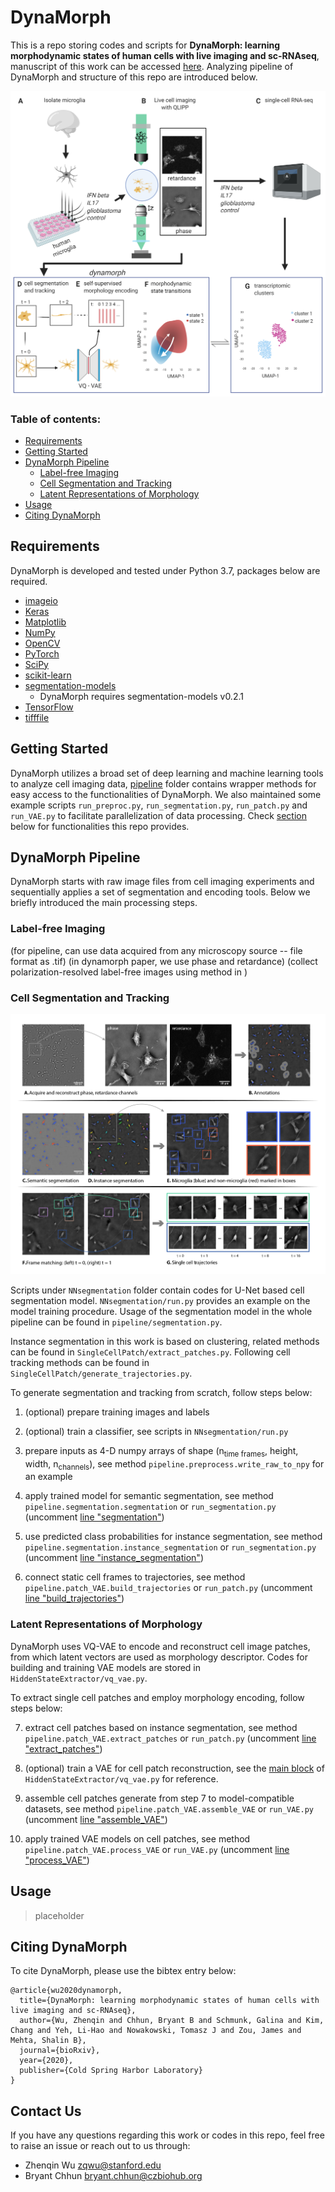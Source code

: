 # DynaMorph

This is a repo storing codes and scripts for **DynaMorph: learning morphodynamic states of human cells with live imaging and sc-RNAseq**, manuscript of this work can be accessed [here](https://www.biorxiv.org/content/10.1101/2020.07.20.213074v1). Analyzing pipeline of DynaMorph and structure of this repo are introduced below.

![pipeline_fig](graphicalabstract_dynamorph.jpg)

### Table of contents:

- [Requirements](#requirements)
- [Getting Started](#getting-started)
- [DynaMorph Pipeline](#dynamorph-pipeline)
  - [Label-free Imaging](#label-free-imaging)
  - [Cell Segmentation and Tracking](#cell-segmentation-and-tracking)
  - [Latent Representations of Morphology](#latent-representations-of-morphology)
- [Usage](#usage)
- [Citing DynaMorph](#citing-dynamorph)

## Requirements

DynaMorph is developed and tested under Python 3.7, packages below are required.

- [imageio](https://imageio.github.io/)
- [Keras](https://keras.io/)
- [Matplotlib](https://matplotlib.org/)
- [NumPy](https://numpy.org/)
- [OpenCV](https://opencv.org/about/)
- [PyTorch](https://pytorch.org/)
- [SciPy](https://www.scipy.org/)
- [scikit-learn](https://scikit-learn.org/)
- [segmentation-models](https://github.com/qubvel/segmentation_models)
  - DynaMorph requires segmentation-models v0.2.1
- [TensorFlow](https://www.tensorflow.org/)
- [tifffile](https://pypi.org/project/tifffile/)

## Getting Started

DynaMorph utilizes a broad set of deep learning and machine learning tools to analyze cell imaging data, [pipeline](https://github.com/czbiohub/dynamorph/tree/master/pipeline) folder contains wrapper methods for easy access to the functionalities of DynaMorph. We also maintained some example scripts `run_preproc.py`, `run_segmentation.py`, `run_patch.py` and `run_VAE.py` to facilitate parallelization of data processing. Check [section](#cell-segmentation-and-tracking) below for functionalities this repo provides.

## DynaMorph Pipeline

DynaMorph starts with raw image files from cell imaging experiments and sequentially applies a set of segmentation and encoding tools. Below we briefly introduced the main processing steps.

### Label-free Imaging
(for pipeline, can use data acquired from any microscopy source -- file format as .tif)
(in dynamorph paper, we use phase and retardance)
(collect polarization-resolved label-free images using method in <reference to virtual staining paper> )

### Cell Segmentation and Tracking

![pipeline_fig](pipeline.jpg)

Scripts under `NNsegmentation` folder contain codes for U-Net based cell segmentation model. `NNsegmentation/run.py` provides an example on the model training procedure. Usage of the segmentation model in the whole pipeline can be found in `pipeline/segmentation.py`.

Instance segmentation in this work is based on clustering, related methods can be found in `SingleCellPatch/extract_patches.py`. Following cell tracking methods can be found in `SingleCellPatch/generate_trajectories.py`.

To generate segmentation and tracking from scratch, follow steps below:

1. (optional) prepare training images and labels

2. (optional) train a classifier, see scripts in `NNsegmentation/run.py`

3. prepare inputs as 4-D numpy arrays of shape (n<sub>time frames</sub>, height, width, n<sub>channels</sub>), see method `pipeline.preprocess.write_raw_to_npy` for an example

4. apply trained model for semantic segmentation, see method `pipeline.segmentation.segmentation` or `run_segmentation.py` (uncomment [line "segmentation"](https://github.com/czbiohub/dynamorph/blob/8965b5d7b21895d95d548cc3ef6c1a397cee8255/run_segmentation.py#L71))

5. use predicted class probabilities for instance segmentation, see method `pipeline.segmentation.instance_segmentation` or `run_segmentation.py` (uncomment [line "instance_segmentation"](https://github.com/czbiohub/dynamorph/blob/8965b5d7b21895d95d548cc3ef6c1a397cee8255/run_segmentation.py#L72))

6. connect static cell frames to trajectories, see method `pipeline.patch_VAE.build_trajectories` or `run_patch.py` (uncomment [line "build_trajectories"](https://github.com/czbiohub/dynamorph/blob/8965b5d7b21895d95d548cc3ef6c1a397cee8255/run_patch.py#L45))

### Latent Representations of Morphology
DynaMorph uses VQ-VAE to encode and reconstruct cell image patches, from which latent vectors are used as morphology descriptor. Codes for building and training VAE models are stored in `HiddenStateExtractor/vq_vae.py`.

To extract single cell patches and employ morphology encoding, follow steps below:

7. extract cell patches based on instance segmentation, see method `pipeline.patch_VAE.extract_patches` or `run_patch.py` (uncomment [line "extract_patches"](https://github.com/czbiohub/dynamorph/blob/8965b5d7b21895d95d548cc3ef6c1a397cee8255/run_patch.py#L44))  

8. (optional) train a VAE for cell patch reconstruction, see the [main block](https://github.com/czbiohub/dynamorph/blob/8965b5d7b21895d95d548cc3ef6c1a397cee8255/HiddenStateExtractor/vq_vae.py#L1041) of `HiddenStateExtractor/vq_vae.py` for reference.

9. assemble cell patches generate from step 7 to model-compatible datasets, see method `pipeline.patch_VAE.assemble_VAE` or `run_VAE.py` (uncomment [line "assemble_VAE"](https://github.com/czbiohub/dynamorph/blob/8965b5d7b21895d95d548cc3ef6c1a397cee8255/run_VAE.py#L41)) 

10. apply trained VAE models on cell patches, see method `pipeline.patch_VAE.process_VAE` or `run_VAE.py` (uncomment [line "process_VAE"](https://github.com/czbiohub/dynamorph/blob/8965b5d7b21895d95d548cc3ef6c1a397cee8255/run_VAE.py#L42))

## Usage

> placeholder

## Citing DynaMorph

To cite DynaMorph, please use the bibtex entry below:

```
@article{wu2020dynamorph,
  title={DynaMorph: learning morphodynamic states of human cells with live imaging and sc-RNAseq},
  author={Wu, Zhenqin and Chhun, Bryant B and Schmunk, Galina and Kim, Chang and Yeh, Li-Hao and Nowakowski, Tomasz J and Zou, James and Mehta, Shalin B},
  journal={bioRxiv},
  year={2020},
  publisher={Cold Spring Harbor Laboratory}
}
```

## Contact Us

If you have any questions regarding this work or codes in this repo, feel free to raise an issue or reach out to us through:
- Zhenqin Wu <zqwu@stanford.edu>
- Bryant Chhun <bryant.chhun@czbiohub.org>

